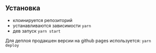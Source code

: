 ## Установка
- клоинируется репозиторий
- устанавливаются зависимости ```yarn```
- дев запуск ```yarn start```


Для деплоя продакшен версии на github pages используется:
``` yarn deploy ```